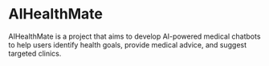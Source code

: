 # AIHealthMate
 AIHealthMate is a project that aims to develop AI-powered medical chatbots to help users identify health goals, provide medical advice, and suggest targeted clinics.
